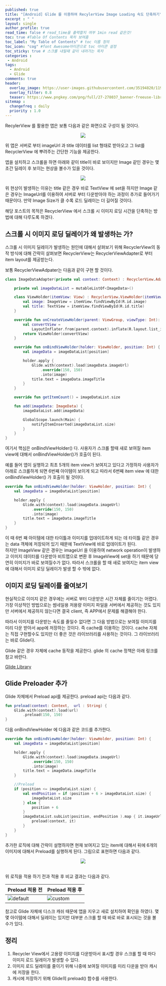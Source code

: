 ```yaml
---
published: true
title: "[Android] Glide 를 이용하여 RecylerView Image Loading 속도 단축하기"	
excerpt : " "	
layout: single	
author_profile: true	
read_time: false # read_time을 출력할지 여부 1min read 같은것!	
toc: true #Table Of Contents 목차 보여줌	
toc_label: "My Table of Contents" # toc 이름 정의	
toc_icon: "cog" #font Awesome아이콘으로 toc 아이콘 설정	
toc_sticky: true # 스크롤 내릴때 같이 내려가는 목차	
categories :	
 - Android	
tags: 	
  - Android
  - Glide
comments: true	
header:
  overlay_image: https://user-images.githubusercontent.com/35194820/119770376-18f76c80-bef7-11eb-8b3e-abca9300d1c1.gif
  overlay_filter: 0.8
  teaser: https://www.pngkey.com/png/full/27-278037_banner-freeuse-library-android-transparent-app-android-development.png
sitemap :	
  changefreq : daily	
  priority : 1.0	
---
```


RecylerView 를 활용한 앱은 보통 다음과 같은 화면으로 구성이 될 것이다.

<div align="center">
<img src="https://user-images.githubusercontent.com/35194820/104088168-31e4e580-52a8-11eb-8333-f7aedd046fb2.gif" >
</div>

위 앱은 서버로 부터 imageUrl 과 title 데이터를 list 형태로 받아오고 그 list를 RecyclerView 에 뿌려주는 간단한 기능을 제공한다.

앱을 설치하고 스크롤을 하면 아래와 같이 title이 바로 보이지만 Image 같인 경우는 몇초간 딜레이 후 보이는 현상을 볼수가 있을 것이다.

<div align="center">
<img src="https://user-images.githubusercontent.com/35194820/117423140-594c7600-af5b-11eb-9123-4f6c289da95a.gif" >
</div>

위 현상이 발생하는 이유는 title 같은 경우 바로 TextView 에 set을 하지만 Image 같은 경우는 ImageUrl를 이용하여 서버로 부터 다운받아야 하는 과정이 추가로 들어가기 때문이다.
만약 Image Size가 클 수록 로드 딜레이는 더 길어질 것이다.

해당 포스트의 목적은 RecyclerView 에서 스크롤 시 이미지 로딩 시간을 단축하는 방법에 대해 다루도록 하겠다.

## 스크롤 시 이미지 로딩 딜레이가 왜 발생하는 가?

스크롤 시 이미지 딜레이가 발생하는 원인에 대해서 살펴보기 위해 RecyclerView의 동작 방식에 대해 간략히 살펴보면
RecyclerView는 RecyclerViewAdapter로 부터 item layout를 제공받는다.

보통 RecyclerViewAdpater는 다음과 같이 구현 할 것이다.

~~~kotlin
class ImageDataAdapter(private val context: Context) : RecyclerView.Adapter<ImageDataAdapter.ViewHolder>() {

    private val imageDataList = mutableListOf<ImageData>()

    class ViewHolder(itemView: View) : RecyclerView.ViewHolder(itemView) {
        val image: ImageView = itemView.findViewById(R.id.image)
        val title: TextView = itemView.findViewById(R.id.title)
    }

    override fun onCreateViewHolder(parent: ViewGroup, viewType: Int): ViewHolder {
        val convertView =
            LayoutInflater.from(parent.context).inflate(R.layout.list_item, parent, false)
        return ViewHolder(convertView)
    }

    override fun onBindViewHolder(holder: ViewHolder, position: Int) {
        val imageData = imageDataList[position]

        holder.apply {
            Glide.with(context).load(imageData.imageUrl)
                .override(150, 150)
                .into(image)
            title.text = imageData.imageTitle
        }
    }

    override fun getItemCount() = imageDataList.size

    fun add(imageData: ImageData) {
        imageDataList.add(imageData)

        GlobalScope.launch(Main) {
            notifyItemInserted(imageDataList.size)
        }
    }
}
~~~

여기서 핵심은 onBindViewHolder() 다. 사용자가 스크롤 할때 새로 보여질 item view에 대해서 onBindViewHolder()가 호출이 된다.

예를 들어 앱이 실행하고 최초 5개의 item view가 보여지고 있다고 가정하자 사용자가 아래로 스크롤하게 되면 6번째 아이템이 보이게 되고 따라서 6번째 item view 에 대한 onBindViewHolder() 가 호출이 될 것이다.

~~~kotlin
override fun onBindViewHolder(holder: ViewHolder, position: Int) {
    val imageData = imageDataList[position]

    holder.apply {
        Glide.with(context).load(imageData.imageUrl)
            .override(150, 150)
            .into(image)
        title.text = imageData.imageTitle
    }
}
~~~

이 때 6번 째 아이템에 대한 타이틀과 이미지를 업데이트하게 되는 데 타이틀 같은 경우는 data 객체에 저장되어 있기 때문에 TextView에 바로 업데이트가 된다.  
하지만 ImageView 같은 경우는 imageUrl 을 이용하여 network operation이 발생하고 이미지 데이터를 다운받아 비트맵으로 변환 후 ImageView에 set을 하기 때문에 당연히 이미지가 바로 보여질수가 없다.
따라서 스크롤을 할 때 새로 보여지는 item view에 대해서 이미지 로딩 딜레이가 발생 할 수 밖에 없다.

## 이미지 로딩 딜레이를 줄여보기

현실적으로 이미지 같은 경우에는 서버로 부터 다운받은 시간 자체를 줄이기는 어렵다. 가장 이상적인 방법으로는 썸네일용 저용량 이미지 파일을 서버에서 제공하는 것도 있지만 서버에서 제공하지 않는다면 결국 client, 즉 APP에서 문제를 해결해야 한다.

따라서 이미지를 다운받는 속도를 줄일수 없다면 그 다음 방법으로는 보여질 이미지를 미리 다운 받아서 app에 저장하는 것이다.
즉 cache를 이용하는 것이다. cache 자체는 직접 구현할수도 있지만 더 좋은 것은 라이브러리를 사용하는 것이다.
그 라이브러리는 바로 Glide다.

Glide 같은 경우 자체에 cache 동작을 제공한다. glide 의 cache 정책은 아래 링크를 참고 바란다.

[Glide Library](https://origogi.github.io/android/glide/)

## Glide Preloader 추가

Glide 자체에서 Preload api를 제공한다. preload api는 다음과 같다.

~~~kotlin
fun preload(context: Context,  url : String) {
    Glide.with(context).load(url)
        .preload(150, 150)
}
~~~

다음 onBindViewHolder 에 다음과 같은 코드를 추가한다.

~~~kotlin
override fun onBindViewHolder(holder: ViewHolder, position: Int) {
    val imageData = imageDataList[position]

    holder.apply {
        Glide.with(context).load(imageData.imageUrl)
            .override(150, 150)
            .into(image)
        title.text = imageData.imageTitle
    }

    //Preload
    if (position <= imageDataList.size) {
        val endPosition = if (position + 6 > imageDataList.size) {
            imageDataList.size
        } else {
            position + 6
        }
        imageDataList.subList(position, endPosition ).map { it.imageUrl }.forEach {
            preload(context, it)
        }
    }
}
~~~

추가한 로직에 대해 간략이 설명하자면 현재 보여지고 있는 item에 대해서 뒤에 6개의 이미지에 대해서 Preload를 실행하게 된다. 그림으로 표현하면 다음과 같다.

<div align="center">
  <img src="https://user-images.githubusercontent.com/35194820/117423182-65d0ce80-af5b-11eb-8d70-a576485ff938.png">
</div>
<br>

위 로직을 적용 하기 전과 적용 후 비교 결과는 다음과 같다.

|Preload 적용 전|Preload 적용 후|
|------|---|
|![default](https://user-images.githubusercontent.com/35194820/117423140-594c7600-af5b-11eb-9123-4f6c289da95a.gif)|![custom](https://user-images.githubusercontent.com/35194820/117423126-52bdfe80-af5b-11eb-8216-597f357a2cca.gif)|
  
  
참고로 Glide 자체에 디스크 캐쉬 때문에 앱을 지우고 새로 설치하여 확인을 하였다.
몇몇 아이템에 대해서 딜레이는 있지만 대부분 스크롤 할 때 바로 바로 표시되는 것을 볼 수가 있다.

## 정리

1. Recycler View에서 고용량 이미지를 다운받아서 표시할 경우 스크롤 할 때 마다 이미지 로드 딜레이가 발생할 수 있다.
2. 이미지 로드 딜레이를 줄이기 위해 나중에 보여질 이미지를 미리 다운을 받아 캐시에 저장을 한다.
3. 캐시에 저장하기 위해 Glide의 preload() 함수를 사용한다.
